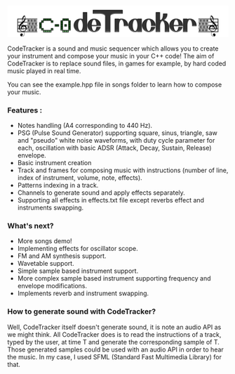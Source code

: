 ![CodeTracker logo](codetracker.png)



CodeTracker is a sound and music sequencer which allows you to create your instrument and compose your music in your C++ code! The aim of CodeTracker is to replace sound files, in games for example, by hard coded music played in real time. 

You can see the example.hpp file in songs folder to learn how to compose your music.

### Features :

- Notes handling (A4 corresponding to 440 Hz).
- PSG (Pulse Sound Generator) supporting square, sinus, triangle, saw and "pseudo" white noise waveforms, with duty cycle parameter for each, oscillation with basic ADSR (Attack, Decay, Sustain, Release) envelope.
- Basic instrument creation
- Track and frames for composing music with instructions (number of line, index of instrument, volume, note, effects).
- Patterns indexing in a track.
- Channels to generate sound and apply effects separately.
- Supporting all effects in effects.txt file except reverbs effect and instruments swapping.



### What's next? 

- More songs demo!
- Implementing effects for oscillator scope.
- FM and AM synthesis support.
- Wavetable support.
- Simple sample based instrument support.
- More complex sample based instrument supporting frequency and envelope modifications.
- Implements reverb and instrument swapping.



### How to generate sound with CodeTracker?

Well, CodeTracker itself doesn't generate sound, it is note an audio API as we might think. All CodeTracker does is to read the instructions of a track, typed by the user, at time T and generate the corresponding sample of T. Those generated samples could be used with an audio API in order to hear the music. In my case, I used SFML (Standard Fast Multimedia Library) for that.







